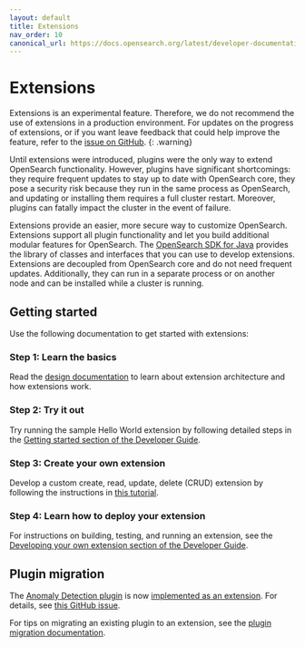 ```yaml
---
layout: default
title: Extensions
nav_order: 10
canonical_url: https://docs.opensearch.org/latest/developer-documentation/extensions/
---
```


# Extensions

Extensions is an experimental feature. Therefore, we do not recommend the use of extensions in a production environment. For updates on the progress of extensions, or if you want leave feedback that could help improve the feature, refer to the [issue on GitHub](https://github.com/opensearch-project/OpenSearch/issues/2447).
{: .warning}

Until extensions were introduced, plugins were the only way to extend OpenSearch functionality. However, plugins have significant shortcomings: they require frequent updates to stay up to date with OpenSearch core, they pose a security risk because they run in the same process as OpenSearch, and updating or installing them requires a full cluster restart. Moreover, plugins can fatally impact the cluster in the event of failure.

Extensions provide an easier, more secure way to customize OpenSearch. Extensions support all plugin functionality and let you build additional modular features for OpenSearch. The [OpenSearch SDK for Java](https://github.com/opensearch-project/opensearch-sdk-java/) provides the library of classes and interfaces that you can use to develop extensions. Extensions are decoupled from OpenSearch core and do not need frequent updates. Additionally, they can run in a separate process or on another node and can be installed while a cluster is running.

## Getting started

Use the following documentation to get started with extensions:

### Step 1: Learn the basics

Read the [design documentation](https://opensearch-project.github.io/opensearch-sdk-java/DESIGN.html) to learn about extension architecture and how extensions work.

### Step 2: Try it out

Try running the sample Hello World extension by following detailed steps in the [Getting started section of the Developer Guide](https://opensearch-project.github.io/opensearch-sdk-java/DEVELOPER_GUIDE.html#getting-started).

### Step 3: Create your own extension

Develop a custom create, read, update, delete (CRUD) extension by following the instructions in [this tutorial](https://opensearch-project.github.io/opensearch-sdk-java/CREATE_YOUR_FIRST_EXTENSION.html).

### Step 4: Learn how to deploy your extension

For instructions on building, testing, and running an extension, see the [Developing your own extension section of the Developer Guide](https://opensearch-project.github.io/opensearch-sdk-java/DEVELOPER_GUIDE.html#developing-your-own-extension).

<!-- TODO: add the link after the release
## Extensions Javadoc

For a complete extensions class hierarchy, see the [Javadoc](Link TBD).
-->

## Plugin migration

The [Anomaly Detection plugin](https://github.com/opensearch-project/anomaly-detection) is now [implemented as an extension](https://github.com/opensearch-project/anomaly-detection/tree/feature/extensions). For details, see [this GitHub issue](https://github.com/opensearch-project/OpenSearch/issues/3635). 

For tips on migrating an existing plugin to an extension, see the [plugin migration documentation](https://opensearch-project.github.io/opensearch-sdk-java/PLUGIN_MIGRATION.html).